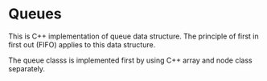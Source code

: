 # Queues

This is C++ implementation of queue data structure. The principle of first in first out (FIFO) applies to this data structure.

The queue classs is implemented first by using C++ array and node class separately.
